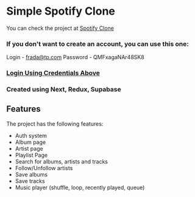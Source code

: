 # Simple Spotify Clone

You can check the project at [Spotify Clone ](http://spotify-clone-liard.vercel.app/)

### If you don't want to create an account, you can use this one:

Login - frada@tp.com
Password - QMFxagaNAr48SK8

### [Login Using Credentials Above](https://spotify-clone-liard.vercel.app/auth/login?auto=true)

### Created using Next, Redux, Supabase

## Features

The project has the following features:

- Auth system
- Album page
- Artist page
- Playlist Page
- Search for albums, artists and tracks
- Follow/Unfollow artists
- Save albums
- Save tracks
- Music player (shuffle, loop, recently played, queue)
